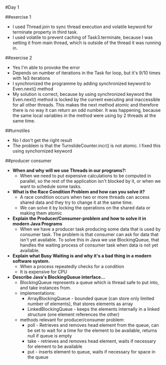 #Day 1

##exercise 1
* I used Thread.join to sync thread execution and volatile keyword for terminate property in third task.
* I used volatile to prevent caching of Task3.terminate, because I was setting it from main thread, which is outside of the thread it was running in.

##exercise 2
* Yes I'm able to provoke the error
* Depends on number of iterations in the Task for loop, but it's 9/10 times with 1e3 iterations
* I synchronized the programme by adding synchronized keyword to Even.next() method
* My solution is correct, because by using synchronized keyword the Even.next() method is locked by the current executing and inaccessible for all other threads. This makes the next method atomic and therefore there is no way it can return an odd number. It was happening, because the same local variables in the method were using by 2 threads at the same time.

##turnstiles
* No I don't get the right result
* The problem is that the TurnslideCounter.incr() is not atomic. I fixed this using synchornized keyword

##producer consumer
* **When and why will we use Threads in our programs?:**
  * When we need to put expensive calculations to be computed in parallel, so the rest of the application isn't blocked by it, or when we want to schedule some tasks.
* **What is the Race Condition Problem and how can you solve it?**
  * A race condition occurs when two or more threads can access shared data and they try to change it at the same time.
  * We can solve it by locking the operations on the shared data or making them atomic
* **Explain the Producer/Consumer-problem and how to solve it in modern Java Programs**
  * When we have a producer task producing some data that is used by consumer task. The problem is that consumer can ask for data that isn't yet available. To solve this in Java we use BlockingQueue, that handles the waiting process of consumer task when data is not yet available.
* **Explain what Busy Waiting is and why it's a bad thing in a modern software system.**
  * When a process repeatedly checks for a condition
  * It is expensive for CPU
* **Describe Java's BlockingQueue interface...**
  * BlockingQueue represents a queue which is thread safe to put into, and take instances from.
  * implementations:
    * ArrayBlockingQueue - bounded queue (can store only limited number of elements), that stores elements as array 
    * LinkedBlockingQueue - keeps the elements internally in a linked structure (one element references the other)
  * methods relevant for producer/consumer problem:
    * poll - Retrieves and removes head element from the queue, can be set to wait for a time for the element to be available, returns null if queue is empty
    * take - retrieves and removes head element, waits if necessary for element to be available
    * put - inserts element to queue, waits if necessary for space in the queue